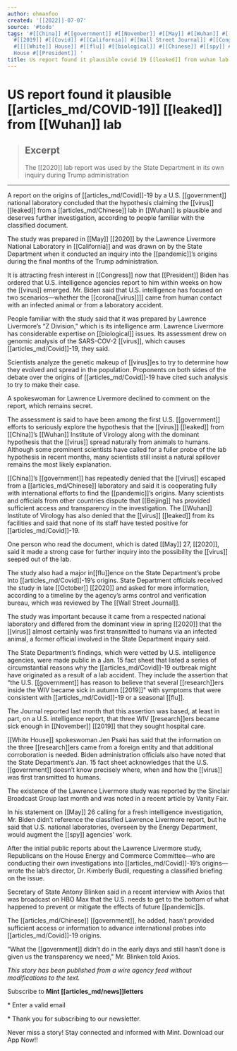 ```yaml
---
author: ohmanfoo
created: '[[2022]]-07-07'
source: '#todo'
tags: '#[[China]] #[[government]] #[[November]] #[[May]] #[[Wuhan]] #[[2020]] #[[Beijing]] #[[covid-19]] #[[pandemic]]
  #[[2019]] #[[Covid]] #[[California]] #[[Wall Street Journal]] #[[Congress]] #[[October]] #[[leaked]] #[[corona[[virus]]]]
  #[[[[White]] House]] #[[flu]] #[[biological]] #[[Chinese]] #[[spy]] #[[News]] #[[virus]] #[[White]] #[[research]] #[[White]]
  House #[[President]] '
title: Us report found it plausible covid 19 [[leaked]] from wuhan lab.md
---
```


# US report found it plausible [[articles_md/COVID-19]] [[leaked]] from [[Wuhan]] lab

> ## Excerpt
> The [[2020]] lab report was used by the State Department in its own inquiry during Trump administration

---
A report on the origins of [[articles_md/Covid]]-19 by a U.S. [[government]] national laboratory concluded that the hypothesis claiming the [[virus]] [[leaked]] from a [[articles_md/Chinese]] lab in [[Wuhan]] is plausible and deserves further investigation, according to people familiar with the classified document.

The study was prepared in [[May]] [[2020]] by the Lawrence Livermore National Laboratory in [[California]] and was drawn on by the State Department when it conducted an inquiry into the [[pandemic]]’s origins during the final months of the Trump administration.

It is attracting fresh interest in [[Congress]] now that [[President]] Biden has ordered that U.S. intelligence agencies report to him within weeks on how the [[virus]] emerged. Mr. Biden said that U.S. intelligence has focused on two scenarios—whether the [[corona[[virus]]]] came from human contact with an infected animal or from a laboratory accident.

People familiar with the study said that it was prepared by Lawrence Livermore’s “Z Division," which is its intelligence arm. Lawrence Livermore has considerable expertise on [[biological]] issues. Its assessment drew on genomic analysis of the SARS-COV-2 [[virus]], which causes [[articles_md/Covid]]-19, they said.

Scientists analyze the genetic makeup of [[virus]]es to try to determine how they evolved and spread in the population. Proponents on both sides of the debate over the origins of [[articles_md/Covid]]-19 have cited such analysis to try to make their case.

A spokeswoman for Lawrence Livermore declined to comment on the report, which remains secret.

The assessment is said to have been among the first U.S. [[government]] efforts to seriously explore the hypothesis that the [[virus]] [[leaked]] from [[China]]’s [[Wuhan]] Institute of Virology along with the dominant hypothesis that the [[virus]] spread naturally from animals to humans. Although some prominent scientists have called for a fuller probe of the lab hypothesis in recent months, many scientists still insist a natural spillover remains the most likely explanation.

[[China]]’s [[government]] has repeatedly denied that the [[virus]] escaped from a [[articles_md/Chinese]] laboratory and said it is cooperating fully with international efforts to find the [[pandemic]]’s origins. Many scientists and officials from other countries dispute that [[Beijing]] has provided sufficient access and transparency in the investigation. The [[Wuhan]] Institute of Virology has also denied that the [[virus]] [[leaked]] from its facilities and said that none of its staff have tested positive for [[articles_md/Covid]]-19.

One person who read the document, which is dated [[May]] 27, [[2020]], said it made a strong case for further inquiry into the possibility the [[virus]] seeped out of the lab.

The study also had a major in[[flu]]ence on the State Department’s probe into [[articles_md/Covid]]-19’s origins. State Department officials received the study in late [[October]] [[2020]] and asked for more information, according to a timeline by the agency’s arms control and verification bureau, which was reviewed by The [[Wall Street Journal]].

The study was important because it came from a respected national laboratory and differed from the dominant view in spring [[2020]] that the [[virus]] almost certainly was first transmitted to humans via an infected animal, a former official involved in the State Department inquiry said.

The State Department’s findings, which were vetted by U.S. intelligence agencies, were made public in a Jan. 15 fact sheet that listed a series of circumstantial reasons why the [[articles_md/Covid]]-19 outbreak might have originated as a result of a lab accident. They include the assertion that “the U.S. [[government]] has reason to believe that several [[research]]ers inside the WIV became sick in autumn [[2019]]" with symptoms that were consistent with [[articles_md/Covid]]-19 or a seasonal [[flu]].

The Journal reported last month that this assertion was based, at least in part, on a U.S. intelligence report, that three WIV [[research]]ers became sick enough in [[November]] [[2019]] that they sought hospital care.

[[White House]] spokeswoman Jen Psaki has said that the information on the three [[research]]ers came from a foreign entity and that additional corroboration is needed. Biden administration officials also have noted that the State Department’s Jan. 15 fact sheet acknowledges that the U.S. [[government]] doesn’t know precisely where, when and how the [[virus]] was first transmitted to humans.

The existence of the Lawrence Livermore study was reported by the Sinclair Broadcast Group last month and was noted in a recent article by Vanity Fair.

In his statement on [[May]] 26 calling for a fresh intelligence investigation, Mr. Biden didn’t reference the classified Lawrence Livermore report, but he said that U.S. national laboratories, overseen by the Energy Department, would augment the [[spy]] agencies’ work.

After the initial public reports about the Lawrence Livermore study, Republicans on the House Energy and Commerce Committee—who are conducting their own investigations into [[articles_md/Covid]]-19’s origins—wrote the lab’s director, Dr. Kimberly Budil, requesting a classified briefing on the issue.

Secretary of State Antony Blinken said in a recent interview with Axios that was broadcast on HBO Max that the U.S. needs to get to the bottom of what happened to prevent or mitigate the effects of future [[pandemic]]s.

The [[articles_md/Chinese]] [[government]], he added, hasn’t provided sufficient access or information to advance international probes into [[articles_md/Covid]]-19 origins.

“What the [[government]] didn’t do in the early days and still hasn’t done is given us the transparency we need," Mr. Blinken told Axios.

_This story has been published from a wire agency feed without modifications to the text._

Subscribe to **Mint [[articles_md/news]]letters**

\* Enter a valid email

\* Thank you for subscribing to our newsletter.

Never miss a story! Stay connected and informed with Mint. Download our App Now!!